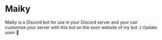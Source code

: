 # Maiky
Maiky is a Discord bot for use in your Discord server and your can customize your server with this bot on the soon website of my bot :) Update soon 👀
